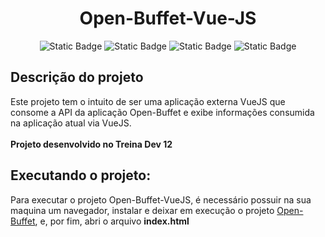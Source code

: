 <h1 align="center">Open-Buffet-Vue-JS</h1>

<div align="center">

  ![Static Badge](https://img.shields.io/badge/ruby-3.2.3-black?style=for-the-badge&logo=ruby&logoColor=red&labelColor=black&color=white)
  ![Static Badge](https://img.shields.io/badge/ruby_on_rails-7.1.3-black?style=for-the-badge&logo=rubyonrails&logoColor=red&labelColor=black&color=white)
  ![Static Badge](https://img.shields.io/badge/Sqlite3-3.37.2-black?style=for-the-badge&logo=sqlite&logoColor=blue&labelColor=black&color=white)
  ![Static Badge](https://img.shields.io/badge/VueJS-3.4.35-black?style=for-the-badge&logo=vuedotjs&logoColor=%2342B883&labelColor=black&color=white)

</div>

<h2>Descrição do projeto</h2>
Este projeto tem o intuito de ser uma aplicação externa VueJS que consome a API da aplicação Open-Buffet e exibe informações consumida na aplicação atual via VueJS.
<br><br>
<b>Projeto desenvolvido no Treina Dev 12 </b>

<h2 id="started"> Executando o projeto: </h2>

Para executar o projeto Open-Buffet-VueJS, é necessário possuir na sua maquina um navegador, instalar e deixar em execução o projeto <a href='https://github.com/DaniloRibeiro07/Open-Buffet'>Open-Buffet</a>, e, por fim, abri o arquivo <b>index.html</b>